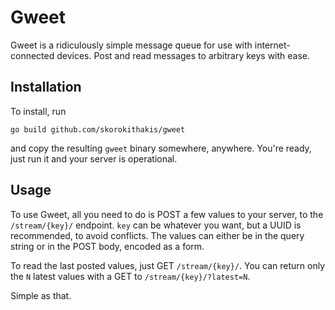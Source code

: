 Gweet
=====
Gweet is a ridiculously simple message queue for use with internet-connected devices. Post and read messages to
arbitrary keys with ease.


Installation
------------

To install, run

```
go build github.com/skorokithakis/gweet
```

and copy the resulting `gweet` binary somewhere, anywhere. You're ready, just run it and your server is operational.


Usage
---

To use Gweet, all you need to do is POST a few values to your server, to the `/stream/{key}/` endpoint. `key` can be
whatever you want, but a UUID is recommended, to avoid conflicts. The values can either be in the query string or in
the POST body, encoded as a form.

To read the last posted values, just GET `/stream/{key}/`. You can return only the `N` latest values with a GET to
`/stream/{key}/?latest=N`.

Simple as that.
